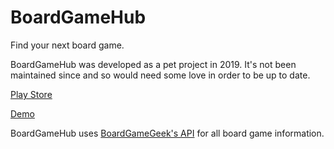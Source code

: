 # BoardGameHub

Find your next board game.

BoardGameHub was developed as a pet project in 2019. It's not been maintained since and so would need some love in order to be up to date.

[Play Store](https://play.google.com/store/apps/details?id=se.oskarh.boardgamehub)

[Demo](https://www.youtube.com/watch?v=vwkPRrgBhy8)

BoardGameHub uses [BoardGameGeek's API](https://boardgamegeek.com/wiki/page/BGG_XML_API2) for all board game information.
